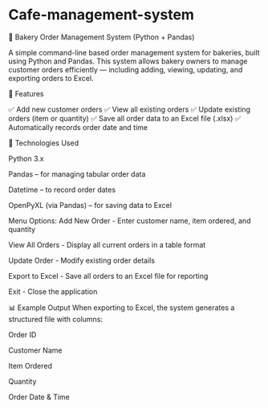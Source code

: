 # Cafe-management-system

🍞 Bakery Order Management System (Python + Pandas)

A simple command-line based order management system for bakeries, built using Python and Pandas.
This system allows bakery owners to manage customer orders efficiently — including adding, viewing, updating, and exporting orders to Excel.

🚀 Features

✅ Add new customer orders
✅ View all existing orders
✅ Update existing orders (item or quantity)
✅ Save all order data to an Excel file (.xlsx)
✅ Automatically records order date and time

🧠 Technologies Used

Python 3.x

Pandas – for managing tabular order data

Datetime – to record order dates

OpenPyXL (via Pandas) – for saving data to Excel

Menu Options:
Add New Order - Enter customer name, item ordered, and quantity

View All Orders - Display all current orders in a table format

Update Order - Modify existing order details

Export to Excel - Save all orders to an Excel file for reporting

Exit - Close the application

📊 Example Output
When exporting to Excel, the system generates a structured file with columns:

Order ID

Customer Name

Item Ordered

Quantity

Order Date & Time
